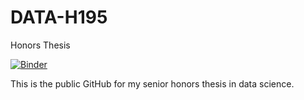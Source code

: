 # DATA-H195
Honors Thesis

[![Binder](https://mybinder.org/badge_logo.svg)](https://mybinder.org/v2/gh/lilibanihashem/DATA-H195.git/master)

This is the public GitHub for my senior honors thesis in data science.
